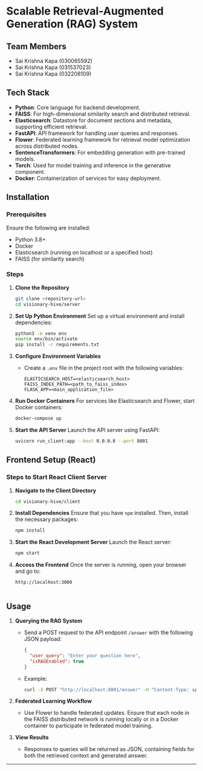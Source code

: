 
# Scalable Retrieval-Augmented Generation (RAG) System

## Team Members
 - Sai Krishna Kapa (030065592)
 - Sai Krishna Kapa (031537023)
 - Sai Krishna Kapa (032208109)


## Tech Stack
- **Python**: Core language for backend development.
- **FAISS**: For high-dimensional similarity search and distributed retrieval.
- **Elasticsearch**: Datastore for document sections and metadata, supporting efficient retrieval.
- **FastAPI**: API framework for handling user queries and responses.
- **Flower**: Federated learning framework for retrieval model optimization across distributed nodes.
- **SentenceTransformers**: For embedding generation with pre-trained models.
- **Torch**: Used for model training and inference in the generative component.
- **Docker**: Containerization of services for easy deployment.

## Installation

### Prerequisites
Ensure the following are installed:
- Python 3.8+
- Docker
- Elasticsearch (running on localhost or a specified host)
- FAISS (for similarity search)

### Steps

1. **Clone the Repository**
   ```bash
   git clone <repository-url>
   cd visionary-hive/server
   ```

2. **Set Up Python Environment**
   Set up a virtual environment and install dependencies:
   ```bash
   python3 -m venv env
   source env/bin/activate
   pip install -r requirements.txt
   ```

3. **Configure Environment Variables**
   - Create a `.env` file in the project root with the following variables:
     ```
     ELASTICSEARCH_HOST=<elasticsearch_host>
     FAISS_INDEX_PATH=<path_to_faiss_index>
     FLASK_APP=<main_application_file>
     ```
   
4. **Run Docker Containers**
   For services like Elasticsearch and Flower, start Docker containers:
   ```bash
   docker-compose up
   ```

5. **Start the API Server**
   Launch the API server using FastAPI:
   ```bash
   uvicorn run_client:app --host 0.0.0.0 --port 8001
   ```
## Frontend Setup (React)

### Steps to Start React Client Server

1. **Navigate to the Client Directory**
   ```bash
   cd visionary-hive/client
   ```

2. **Install Dependencies**
   Ensure that you have `npm` installed. Then, install the necessary packages:
   ```bash
   npm install
   ```

3. **Start the React Development Server**
   Launch the React server:
   ```bash
   npm start
   ```

4. **Access the Frontend**
   Once the server is running, open your browser and go to:
   ```
   http://localhost:3000


## Usage

1. **Querying the RAG System**
   - Send a POST request to the API endpoint `/answer` with the following JSON payload:
     ```json
     {
       "user_query": "Enter your question here",
       "isRAGEnabled": true
     }
     ```
   - Example:
     ```bash
     curl -X POST "http://localhost:8001/answer" -H "Content-Type: application/json" -d '{"user_query": "Does the company offer tuition reimbursement?", "isRAGEnabled": true}'
     ```

2. **Federated Learning Workflow**
   - Use Flower to handle federated updates. Ensure that each node in the FAISS distributed network is running locally or in a Docker container to participate in federated model training.

3. **View Results**
   - Responses to queries will be returned as JSON, containing fields for both the retrieved context and generated answer.

---